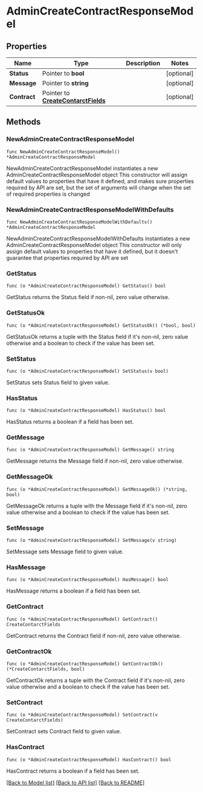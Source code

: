 # AdminCreateContractResponseModel

## Properties

Name | Type | Description | Notes
------------ | ------------- | ------------- | -------------
**Status** | Pointer to **bool** |  | [optional] 
**Message** | Pointer to **string** |  | [optional] 
**Contract** | Pointer to [**CreateContarctFields**](CreateContarctFields.md) |  | [optional] 

## Methods

### NewAdminCreateContractResponseModel

`func NewAdminCreateContractResponseModel() *AdminCreateContractResponseModel`

NewAdminCreateContractResponseModel instantiates a new AdminCreateContractResponseModel object
This constructor will assign default values to properties that have it defined,
and makes sure properties required by API are set, but the set of arguments
will change when the set of required properties is changed

### NewAdminCreateContractResponseModelWithDefaults

`func NewAdminCreateContractResponseModelWithDefaults() *AdminCreateContractResponseModel`

NewAdminCreateContractResponseModelWithDefaults instantiates a new AdminCreateContractResponseModel object
This constructor will only assign default values to properties that have it defined,
but it doesn't guarantee that properties required by API are set

### GetStatus

`func (o *AdminCreateContractResponseModel) GetStatus() bool`

GetStatus returns the Status field if non-nil, zero value otherwise.

### GetStatusOk

`func (o *AdminCreateContractResponseModel) GetStatusOk() (*bool, bool)`

GetStatusOk returns a tuple with the Status field if it's non-nil, zero value otherwise
and a boolean to check if the value has been set.

### SetStatus

`func (o *AdminCreateContractResponseModel) SetStatus(v bool)`

SetStatus sets Status field to given value.

### HasStatus

`func (o *AdminCreateContractResponseModel) HasStatus() bool`

HasStatus returns a boolean if a field has been set.

### GetMessage

`func (o *AdminCreateContractResponseModel) GetMessage() string`

GetMessage returns the Message field if non-nil, zero value otherwise.

### GetMessageOk

`func (o *AdminCreateContractResponseModel) GetMessageOk() (*string, bool)`

GetMessageOk returns a tuple with the Message field if it's non-nil, zero value otherwise
and a boolean to check if the value has been set.

### SetMessage

`func (o *AdminCreateContractResponseModel) SetMessage(v string)`

SetMessage sets Message field to given value.

### HasMessage

`func (o *AdminCreateContractResponseModel) HasMessage() bool`

HasMessage returns a boolean if a field has been set.

### GetContract

`func (o *AdminCreateContractResponseModel) GetContract() CreateContarctFields`

GetContract returns the Contract field if non-nil, zero value otherwise.

### GetContractOk

`func (o *AdminCreateContractResponseModel) GetContractOk() (*CreateContarctFields, bool)`

GetContractOk returns a tuple with the Contract field if it's non-nil, zero value otherwise
and a boolean to check if the value has been set.

### SetContract

`func (o *AdminCreateContractResponseModel) SetContract(v CreateContarctFields)`

SetContract sets Contract field to given value.

### HasContract

`func (o *AdminCreateContractResponseModel) HasContract() bool`

HasContract returns a boolean if a field has been set.


[[Back to Model list]](../README.md#documentation-for-models) [[Back to API list]](../README.md#documentation-for-api-endpoints) [[Back to README]](../README.md)


